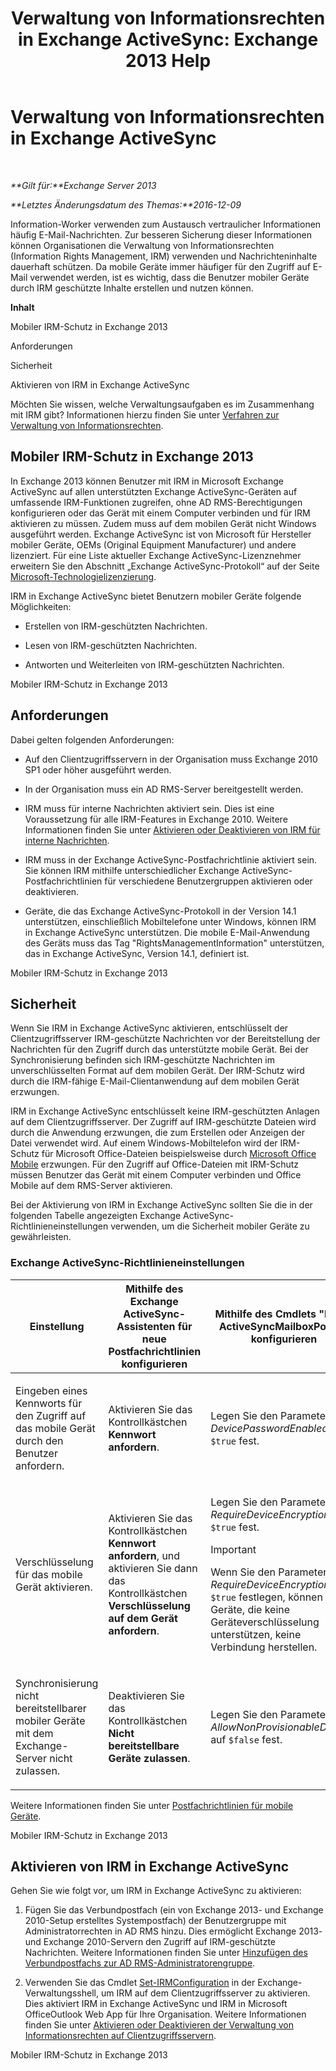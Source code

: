 ﻿---
title: 'Verwaltung von Informationsrechten in Exchange ActiveSync: Exchange 2013 Help'
TOCTitle: Verwaltung von Informationsrechten in Exchange ActiveSync
ms:assetid: ebf04460-4d61-4b00-86b9-85ec1dbbd6a1
ms:mtpsurl: https://technet.microsoft.com/de-de/library/Ff657743(v=EXCHG.150)
ms:contentKeyID: 50476995
ms.date: 04/24/2018
mtps_version: v=EXCHG.150
ms.translationtype: HT
---

# Verwaltung von Informationsrechten in Exchange ActiveSync

 

_**Gilt für:**Exchange Server 2013_

_**Letztes Änderungsdatum des Themas:**2016-12-09_

Information-Worker verwenden zum Austausch vertraulicher Informationen häufig E-Mail-Nachrichten. Zur besseren Sicherung dieser Informationen können Organisationen die Verwaltung von Informationsrechten (Information Rights Management, IRM) verwenden und Nachrichteninhalte dauerhaft schützen. Da mobile Geräte immer häufiger für den Zugriff auf E-Mail verwendet werden, ist es wichtig, dass die Benutzer mobiler Geräte durch IRM geschützte Inhalte erstellen und nutzen können.

**Inhalt**

Mobiler IRM-Schutz in Exchange 2013

Anforderungen

Sicherheit

Aktivieren von IRM in Exchange ActiveSync

Möchten Sie wissen, welche Verwaltungsaufgaben es im Zusammenhang mit IRM gibt? Informationen hierzu finden Sie unter [Verfahren zur Verwaltung von Informationsrechten](information-rights-management-procedures-exchange-2013-help.md).

## Mobiler IRM-Schutz in Exchange 2013

In Exchange 2013 können Benutzer mit IRM in Microsoft Exchange ActiveSync auf allen unterstützten Exchange ActiveSync-Geräten auf umfassende IRM-Funktionen zugreifen, ohne AD RMS-Berechtigungen konfigurieren oder das Gerät mit einem Computer verbinden und für IRM aktivieren zu müssen. Zudem muss auf dem mobilen Gerät nicht Windows ausgeführt werden. Exchange ActiveSync ist von Microsoft für Hersteller mobiler Geräte, OEMs (Original Equipment Manufacturer) und andere lizenziert. Für eine Liste aktueller Exchange ActiveSync-Lizenznehmer erweitern Sie den Abschnitt „Exchange ActiveSync-Protokoll“ auf der Seite [Microsoft-Technologielizenzierung](https://go.microsoft.com/fwlink/p/?linkid=198562).

IRM in Exchange ActiveSync bietet Benutzern mobiler Geräte folgende Möglichkeiten:

  - Erstellen von IRM-geschützten Nachrichten.

  - Lesen von IRM-geschützten Nachrichten.

  - Antworten und Weiterleiten von IRM-geschützten Nachrichten.

Mobiler IRM-Schutz in Exchange 2013

## Anforderungen

Dabei gelten folgenden Anforderungen:

  - Auf den Clientzugriffsservern in der Organisation muss Exchange 2010 SP1 oder höher ausgeführt werden.

  - In der Organisation muss ein AD RMS-Server bereitgestellt werden.

  - IRM muss für interne Nachrichten aktiviert sein. Dies ist eine Voraussetzung für alle IRM-Features in Exchange 2010. Weitere Informationen finden Sie unter [Aktivieren oder Deaktivieren von IRM für interne Nachrichten](enable-or-disable-irm-for-internal-messages-exchange-2013-help.md).

  - IRM muss in der Exchange ActiveSync-Postfachrichtlinie aktiviert sein. Sie können IRM mithilfe unterschiedlicher Exchange ActiveSync-Postfachrichtlinien für verschiedene Benutzergruppen aktivieren oder deaktivieren.

  - Geräte, die das Exchange ActiveSync-Protokoll in der Version 14.1 unterstützen, einschließlich Mobiltelefone unter Windows, können IRM in Exchange ActiveSync unterstützen. Die mobile E-Mail-Anwendung des Geräts muss das Tag "RightsManagementInformation" unterstützen, das in Exchange ActiveSync, Version 14.1, definiert ist.

Mobiler IRM-Schutz in Exchange 2013

## Sicherheit

Wenn Sie IRM in Exchange ActiveSync aktivieren, entschlüsselt der Clientzugriffsserver IRM-geschützte Nachrichten vor der Bereitstellung der Nachrichten für den Zugriff durch das unterstützte mobile Gerät. Bei der Synchronisierung befinden sich IRM-geschützte Nachrichten im unverschlüsselten Format auf dem mobilen Gerät. Der IRM-Schutz wird durch die IRM-fähige E-Mail-Clientanwendung auf dem mobilen Gerät erzwungen.

IRM in Exchange ActiveSync entschlüsselt keine IRM-geschützten Anlagen auf dem Clientzugriffsserver. Der Zugriff auf IRM-geschützte Dateien wird durch die Anwendung erzwungen, die zum Erstellen oder Anzeigen der Datei verwendet wird. Auf einem Windows-Mobiltelefon wird der IRM-Schutz für Microsoft Office-Dateien beispielsweise durch [Microsoft Office Mobile](https://go.microsoft.com/fwlink/p/?linkid=205121) erzwungen. Für den Zugriff auf Office-Dateien mit IRM-Schutz müssen Benutzer das Gerät mit einem Computer verbinden und Office Mobile auf dem RMS-Server aktivieren.

Bei der Aktivierung von IRM in Exchange ActiveSync sollten Sie die in der folgenden Tabelle angezeigten Exchange ActiveSync-Richtlinieneinstellungen verwenden, um die Sicherheit mobiler Geräte zu gewährleisten.

### Exchange ActiveSync-Richtlinieneinstellungen

<table>
<colgroup>
<col style="width: 33%" />
<col style="width: 33%" />
<col style="width: 33%" />
</colgroup>
<thead>
<tr class="header">
<th>Einstellung</th>
<th>Mithilfe des Exchange ActiveSync-Assistenten für neue Postfachrichtlinien konfigurieren</th>
<th>Mithilfe des Cmdlets &quot;New-ActiveSyncMailboxPolicy&quot; konfigurieren</th>
</tr>
</thead>
<tbody>
<tr class="odd">
<td><p>Eingeben eines Kennworts für den Zugriff auf das mobile Gerät durch den Benutzer anfordern.</p></td>
<td><p>Aktivieren Sie das Kontrollkästchen <strong>Kennwort anfordern</strong>.</p></td>
<td><p>Legen Sie den Parameter <em>DevicePasswordEnabled</em> auf <code>$true</code> fest.</p></td>
</tr>
<tr class="even">
<td><p>Verschlüsselung für das mobile Gerät aktivieren.</p></td>
<td><p>Aktivieren Sie das Kontrollkästchen <strong>Kennwort anfordern</strong>, und aktivieren Sie dann das Kontrollkästchen <strong>Verschlüsselung auf dem Gerät anfordern</strong>.</p></td>
<td><p>Legen Sie den Parameter <em>RequireDeviceEncryption</em> auf <code>$true</code> fest.</p>

> [!IMPORTANT]
> Wenn Sie den Parameter <EM>RequireDeviceEncryption</EM> auf <CODE>$true</CODE> festlegen, können mobile Geräte, die keine Geräteverschlüsselung unterstützen, keine Verbindung herstellen.


</td>
</tr>
<tr class="odd">
<td><p>Synchronisierung nicht bereitstellbarer mobiler Geräte mit dem Exchange-Server nicht zulassen.</p></td>
<td><p>Deaktivieren Sie das Kontrollkästchen <strong>Nicht bereitstellbare Geräte zulassen</strong>.</p></td>
<td><p>Legen Sie den Parameter <em>AllowNonProvisionableDevices</em> auf <code>$false</code> fest.</p></td>
</tr>
</tbody>
</table>


Weitere Informationen finden Sie unter [Postfachrichtlinien für mobile Geräte](mobile-device-mailbox-policies-exchange-2013-help.md).

Mobiler IRM-Schutz in Exchange 2013

## Aktivieren von IRM in Exchange ActiveSync

Gehen Sie wie folgt vor, um IRM in Exchange ActiveSync zu aktivieren:

1.  Fügen Sie das Verbundpostfach (ein von Exchange 2013- und Exchange 2010-Setup erstelltes Systempostfach) der Benutzergruppe mit Administratorrechten in AD RMS hinzu. Dies ermöglicht Exchange 2013- und Exchange 2010-Servern den Zugriff auf IRM-geschützte Nachrichten. Weitere Informationen finden Sie unter [Hinzufügen des Verbundpostfachs zur AD RMS-Administratorengruppe](add-the-federation-mailbox-to-the-ad-rms-super-users-group-exchange-2013-help.md).

2.  Verwenden Sie das Cmdlet [Set-IRMConfiguration](https://technet.microsoft.com/de-de/library/dd979792\(v=exchg.150\)) in der Exchange-Verwaltungsshell, um IRM auf dem Clientzugriffsserver zu aktivieren. Dies aktiviert IRM in Exchange ActiveSync und IRM in Microsoft OfficeOutlook Web App für Ihre Organisation. Weitere Informationen finden Sie unter [Aktivieren oder Deaktivieren der Verwaltung von Informationsrechten auf Clientzugriffsservern](enable-or-disable-information-rights-management-on-client-access-servers-exchange-2013-help.md).

Mobiler IRM-Schutz in Exchange 2013

